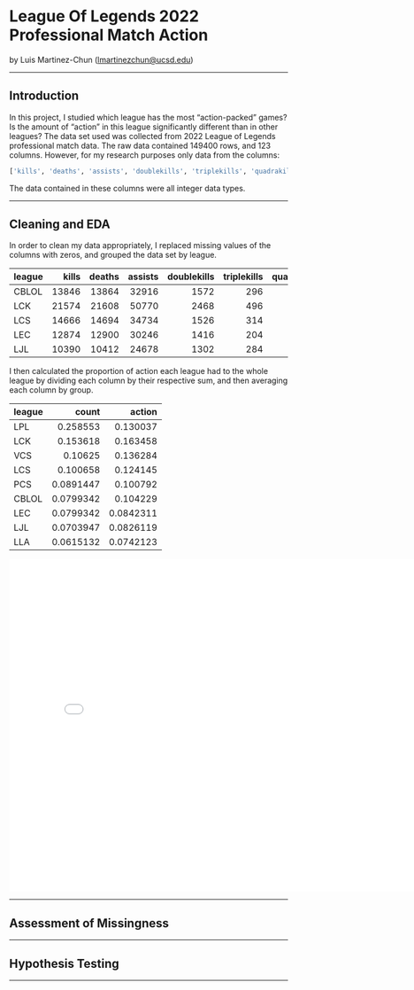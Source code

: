 # League Of Legends 2022 Professional Match Action

by Luis Martinez-Chun (lmartinezchun@ucsd.edu)

---

## Introduction

In this project, I studied which league has the most “action-packed” games? Is the amount of “action” in this league significantly different than in other leagues?
The data set used was collected from 2022 League of Legends professional match data.
The raw data contained 149400 rows, and 123 columns. However, for my research purposes only data from the columns:
```py
['kills', 'deaths', 'assists', 'doublekills', 'triplekills', 'quadrakills', 'pentakills', 'damagetochampions', 'damagetakenperminute', 'damagemitigatedperminute']
```
The data contained in these columns were all integer data types.




---

## Cleaning and EDA

In order to clean my data appropriately, I replaced missing values of the columns with zeros, and grouped the data set by league.

| league   |   kills |   deaths |   assists |   doublekills |   triplekills |   quadrakills |   pentakills |   damagetochampions |   damagetakenperminute |   damagemitigatedperminute |
|:---------|--------:|---------:|----------:|--------------:|--------------:|--------------:|-------------:|--------------------:|-----------------------:|---------------------------:|
| CBLOL    |   13846 |    13864 |     32916 |          1572 |           296 |            54 |           14 |         6.50574e+07 |            2.74934e+06 |                2.52273e+06 |
| LCK      |   21574 |    21608 |     50770 |          2468 |           496 |            88 |           14 |         1.20607e+08 |            5.09515e+06 |                4.61043e+06 |
| LCS      |   14666 |    14694 |     34734 |          1526 |           314 |            76 |           20 |         7.95975e+07 |            3.40281e+06 |                3.15602e+06 |
| LEC      |   12874 |    12900 |     30246 |          1416 |           204 |            22 |            8 |         6.70851e+07 |            2.79061e+06 |                2.50701e+06 |
| LJL      |   10390 |    10412 |     24678 |          1302 |           284 |            60 |            6 |         5.21277e+07 |            2.30916e+06 |                2.10579e+06 |

I then calculated the proportion of action each league had to the whole league by dividing each column by their respective sum, and then averaging each column by group.

| league   |     count |    action |
|:---------|----------:|----------:|
| LPL      | 0.258553  | 0.130037  |
| LCK      | 0.153618  | 0.163458  |
| VCS      | 0.10625   | 0.136284  |
| LCS      | 0.100658  | 0.124145  |
| PCS      | 0.0891447 | 0.100792  |
| CBLOL    | 0.0799342 | 0.104229  |
| LEC      | 0.0799342 | 0.0842311 |
| LJL      | 0.0703947 | 0.0826119 |
| LLA      | 0.0615132 | 0.0742123 |

<iframe src="assets/matchesCountsAndAction.html" width=800 height=600 frameBorder=0></iframe>

---

## Assessment of Missingness



---

## Hypothesis Testing


---
